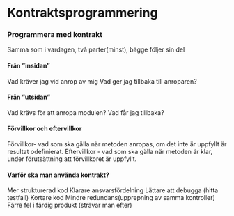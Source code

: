 # Kontraktsprogrammering



### Programmera med kontrakt
Samma som i vardagen, två parter(minst), bägge följer sin del

#### Från ”insidan”

   Vad kräver jag vid anrop av mig
   Vad ger jag tillbaka till anroparen?

#### Från ”utsidan”

   Vad krävs för att anropa modulen?
   Vad får jag tillbaka?


#### Förvillkor och eftervillkor

Förvillkor- vad som ska gälla när metoden anropas, om det inte är uppfyllt är resultat odefinierat.
Eftervillkor - vad som ska gälla när metoden är klar, under förutsättning att förvillkoret är uppfyllt.


#### Varför ska man använda kontrakt?

   Mer strukturerad kod
   Klarare ansvarsfördelning
   Lättare att debugga (hitta testfall)
   Kortare kod
   Mindre redundans(upprepning av samma kontroller)
   Färre fel i färdig produkt (strävar man efter)
